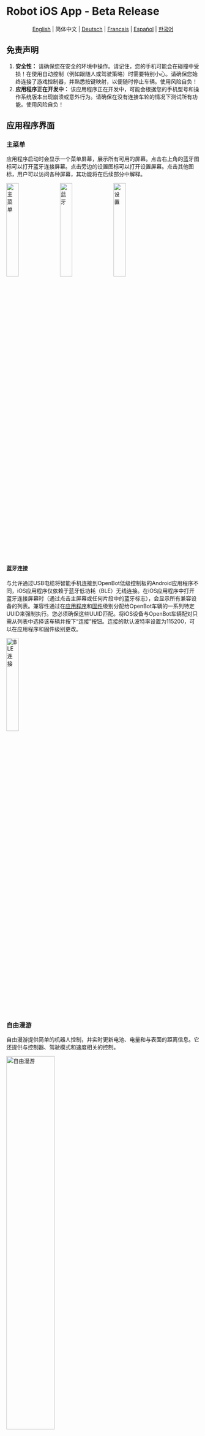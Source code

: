 # Robot iOS App - Beta Release

<p align="center">
  <a href="README.md">English</a> |
  <span>简体中文</span> |
  <a href="README.de-DE.md">Deutsch</a> |
  <a href="README.fr-FR.md">Français</a> |
  <a href="README.es-ES.md">Español</a> |
  <a href="README.ko-KR.md">한국어</a>
</p>

## 免责声明

1. **安全性：** 请确保您在安全的环境中操作。请记住，您的手机可能会在碰撞中受损！在使用自动控制（例如跟随人或驾驶策略）时需要特别小心。请确保您始终连接了游戏控制器，并熟悉按键映射，以便随时停止车辆。使用风险自负！
2. **应用程序正在开发中：** 该应用程序正在开发中，可能会根据您的手机型号和操作系统版本出现崩溃或意外行为。请确保在没有连接车轮的情况下测试所有功能。使用风险自负！

## 应用程序界面

### 主菜单

应用程序启动时会显示一个菜单屏幕，展示所有可用的屏幕。点击右上角的蓝牙图标可以打开蓝牙连接屏幕。点击旁边的设置图标可以打开设置屏幕。点击其他图标，用户可以访问各种屏幕，其功能将在后续部分中解释。

<p align="left">
<img style="padding-right: 2%;" src="../../docs/images/ios_main_screen.jpg" alt="主菜单" width="25%"/>
<img style="padding-right: 2%;" src="../../docs/images/ios_bluetooth_screen.jpg" alt="蓝牙" width="25%"/>
<img style="padding-right: 2%;" src="../../docs/images/ios_settings_screen.jpg" alt="设置" width="25%"/>
</p>

#### 蓝牙连接

与允许通过USB电缆将智能手机连接到OpenBot低级控制板的Android应用程序不同，iOS应用程序仅依赖于蓝牙低功耗（BLE）无线连接。在iOS应用程序中打开蓝牙连接屏幕时（通过点击主屏幕或任何片段中的蓝牙标志），会显示所有兼容设备的列表。兼容性通过在[应用程序](https://github.com/3dwesupport/OpenBot/blob/090dcb28206195a7ee45a13b8ded968a8d365abe/ios/OpenBot/OpenBot/Utils/Constants.swift#L57)和[固件](https://github.com/3dwesupport/OpenBot/blob/090dcb28206195a7ee45a13b8ded968a8d365abe/firmware/openbot_nano/openbot_nano.ino#L115)级别分配给OpenBot车辆的一系列特定UUID来强制执行。您必须确保这些UUID匹配。将iOS设备与OpenBot车辆配对只需从列表中选择该车辆并按下“连接”按钮。连接的默认波特率设置为115200，可以在应用程序和固件级别更改。

<p align="left">
<img src="../../docs/images/ios_ble.gif" alt="BLE连接" width="25%" />
</p>

### 自由漫游

自由漫游提供简单的机器人控制，并实时更新电池、电量和与表面的距离信息。它还提供与控制器、驾驶模式和速度相关的控制。

<p align="left">
<img src="../../docs/images/ios_free_roam_screen.jpg" alt="自由漫游" width="50%" />
</p>

- **电池：** 电池图标显示连接机器人的实时电池电量。

- **驾驶模式：** 视图上显示三种驾驶模式：

    - D -> 驾驶，当机器人向前行驶时

    - N -> 空档，当机器人静止时

    - R -> 倒车，当机器人向后移动时

- **速度：** 速度计显示机器人的实时速度。

- **声纳：** 声纳视图显示机器人与迎面物体的距离（以厘米为单位）。

- **蓝牙：** 显示与微控制器的蓝牙连接状态。点击图标，用户还可以跳转到蓝牙屏幕查看/修改连接。

#### 控制

第一个按钮用于选择**控制模式**。有两种不同的控制模式：

- **游戏手柄：** 应用程序接收来自连接的蓝牙控制器的控制。
- **手机（即将推出）：** 机器人可以通过安装了控制器应用程序的另一部智能手机或通过连接到同一网络的计算机上运行的Python脚本进行控制。

第二个按钮用于选择**驾驶模式**。使用游戏控制器（例如PS4）时，有三种不同的驾驶模式：

- **游戏：** 使用右肩和左肩触发器（R2，L2）进行前进和倒车油门，并使用任意一个摇杆进行转向。此模式模仿赛车视频游戏的控制模式。
- **摇杆：** 使用任意一个摇杆控制机器人。
- **双摇杆：** 使用左摇杆和右摇杆分别控制汽车的左侧和右侧。这是原始的差速转向。

第三个按钮用于选择**速度模式**。有三种不同的速度模式：

- **慢速：** 应用于电机的电压限制为输入电压的50%（约6V）。
- **正常：** 应用于电机的电压限制为输入电压的75%（约9V）。
- **快速：** 没有限制。全油门时将对电机应用全输入电压（约12V）。*这是运行神经网络的默认设置。*

以更高的速度运行会减少电机的使用寿命，但更有趣。发送到机器人的控制显示在右侧。使用游戏控制器时，可以通过按下右摇杆（R3）增加速度模式，通过按下左摇杆（L3）减少速度模式。

### 数据收集

用于收集数据集的简单UI。

<p align="left">

<img src="../../docs/images/ios_data_collection_screen.jpg" alt="数据收集" width="50%" />

</p>

- **预览分辨率：** 用于切换相机预览的分辨率。有3种设置：

    - ***高*** (1920x1080p)

    - ***中*** (1280x720p)

    - ***低*** (640x360)

- **模型分辨率：** 用于切换保存用于训练不同模型的图像分辨率。

- **记录收集的数据：** 数据收集过程可以从屏幕或远程控制，例如通过蓝牙控制器进行控制。使用蓝牙控制器时，您可以：

    - 按下**A按钮**以**开始**数据收集过程

    - 再次按下**A按钮**以**停止**数据收集并将收集的数据保存到.zip文件中

    - 或者按下**R1按钮**以**停止**数据收集**而不保存**收集的数据（例如由于意外碰撞环境）

    - 请记住使用控制器映射片段以确保您使用的是正确的按钮。

- **车辆状态：** **电池**字段显示微控制器通过分压器测量的电池电压。**速度（左，右）**字段报告（前）轮的左侧和右侧速度（以rpm为单位）。它由微控制器通过光学车轮速度传感器测量。**声纳**字段显示汽车前方的空闲空间（以厘米为单位）。它由微控制器通过超声波传感器测量。请注意，USB连接建立后几秒钟内您才会收到数值。

- **传感器：** 报告车辆传感器的测量值。目前，我们记录以下传感器的读数：相机、陀螺仪、加速度计、磁力计、环境光传感器和气压计。使用iOS API，我们能够获得以下传感器读数：RGB图像、角速度、线性加速度、重力、磁场强度、光强度、大气压力、纬度、经度、高度、方位和速度。除了手机传感器外，我们还记录通过串行链接传输的车身传感器读数（车轮里程计、障碍物距离和电池电压）。如果存在连接的控制器，我们还记录并时间戳控制信号。最后，我们集成了几种用于跟随人和自主导航的神经网络。

### 控制器映射

用于检查连接的蓝牙控制器的按钮和摇杆映射的简单UI。

<p align="left">
<img src="../../docs/images/ios_controller_mapping.jpg" alt="控制器映射" width="30%" />
</p>

### 机器人信息

用于获取机器人信息和测试基本功能的简单UI。固件中配置的**机器人类型**以文本和动画形式显示。**传感器**、**车轮里程计**和**LED**部分的复选标记显示连接的机器人支持哪些功能。**读数**部分提供最重要的传感器测量值。在**发送命令**部分，用户可以通过按下相应的按钮发送基本电机命令，并通过滑块控制前后LED。

<p align="left">
<img src="../../docs/images/ios_screen_robot_info.gif" alt="机器人信息" width="50%" />
</p>

### 自动驾驶

用于运行自动驾驶模型的简单UI。

<p align="left">

<img src="../../docs/images/ios_autopilot_screen.jpg" alt="自动驾驶" width="50%" />

</p>

### 物体跟踪

用于跟踪80种不同类别物体的简单UI。有关物体跟踪的不同AI模型和性能基准的简短描述可以在[模型管理](#model-management)中找到。

<p align="left">
<img src="../../docs/images/ios_object_tracking_screen.jpg" alt="物体跟踪" width="50%" />
</p>

### 模型管理

所有模型都经过量化以提高嵌入式设备上的性能。请注意，具有较大输入分辨率的模型可能尽管mAP较低，但对较小物体更好。

<p align="left">
<img src="../../docs/images/ios_screen_model_management.gif" alt="模型管理" width="25%" />
</p>

## 代码结构

[TensorFlow Lite 物体检测 iOS 示例](https://github.com/tensorflow/examples/tree/master/lite/examples/object_detection/ios)被用作集成TFLite模型和获取相机视频流的起点。[tflite](OpenBot/tflite)文件夹包含[自动驾驶](OpenBot/tflite/Autopilot.swift)和[检测器](OpenBot/tflite/Detector.swift)网络的模型定义。

## 下一步（可选）

训练您自己的[驾驶策略](../../policy/README.md)